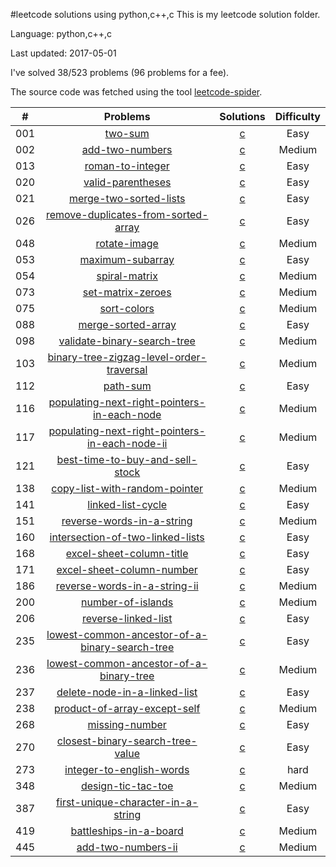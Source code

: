 #leetcode solutions using python,c++,c
This is my leetcode solution folder.

Language: python,c++,c

Last updated: 2017-05-01

I've solved 38/523 problems (96 problems for a fee).

The source code was fetched using the tool [leetcode-spider](https://github.com/Ma63d/leetcode-spider).

| # | Problems | Solutions | Difficulty |
|:--:|:-----:|:---------:|:----:|
|001|[two-sum](https://leetcode.com/problems/two-sum/)| [c](./001.two-sum/two-sum.undefined)| Easy|
|002|[add-two-numbers](https://leetcode.com/problems/add-two-numbers/)| [c](./002.add-two-numbers/add-two-numbers.undefined)| Medium|
|013|[roman-to-integer](https://leetcode.com/problems/roman-to-integer/)| [c](./013.roman-to-integer/roman-to-integer.undefined)| Easy|
|020|[valid-parentheses](https://leetcode.com/problems/valid-parentheses/)| [c](./020.valid-parentheses/valid-parentheses.undefined)| Easy|
|021|[merge-two-sorted-lists](https://leetcode.com/problems/merge-two-sorted-lists/)| [c](./021.merge-two-sorted-lists/merge-two-sorted-lists.undefined)| Easy|
|026|[remove-duplicates-from-sorted-array](https://leetcode.com/problems/remove-duplicates-from-sorted-array/)| [c](./026.remove-duplicates-from-sorted-array/remove-duplicates-from-sorted-array.undefined)| Easy|
|048|[rotate-image](https://leetcode.com/problems/rotate-image/)| [c](./048.rotate-image/rotate-image.undefined)| Medium|
|053|[maximum-subarray](https://leetcode.com/problems/maximum-subarray/)| [c](./053.maximum-subarray/maximum-subarray.undefined)| Easy|
|054|[spiral-matrix](https://leetcode.com/problems/spiral-matrix/)| [c](./054.spiral-matrix/spiral-matrix.undefined)| Medium|
|073|[set-matrix-zeroes](https://leetcode.com/problems/set-matrix-zeroes/)| [c](./073.set-matrix-zeroes/set-matrix-zeroes.undefined)| Medium|
|075|[sort-colors](https://leetcode.com/problems/sort-colors/)| [c](./075.sort-colors/sort-colors.undefined)| Medium|
|088|[merge-sorted-array](https://leetcode.com/problems/merge-sorted-array/)| [c](./088.merge-sorted-array/merge-sorted-array.undefined)| Easy|
|098|[validate-binary-search-tree](https://leetcode.com/problems/validate-binary-search-tree/)| [c](./098.validate-binary-search-tree/validate-binary-search-tree.undefined)| Medium|
|103|[binary-tree-zigzag-level-order-traversal](https://leetcode.com/problems/binary-tree-zigzag-level-order-traversal/)| [c](./103.binary-tree-zigzag-level-order-traversal/binary-tree-zigzag-level-order-traversal.undefined)| Medium|
|112|[path-sum](https://leetcode.com/problems/path-sum/)| [c](./112.path-sum/path-sum.undefined)| Easy|
|116|[populating-next-right-pointers-in-each-node](https://leetcode.com/problems/populating-next-right-pointers-in-each-node/)| [c](./116.populating-next-right-pointers-in-each-node/populating-next-right-pointers-in-each-node.undefined)| Medium|
|117|[populating-next-right-pointers-in-each-node-ii](https://leetcode.com/problems/populating-next-right-pointers-in-each-node-ii/)| [c](./117.populating-next-right-pointers-in-each-node-ii/populating-next-right-pointers-in-each-node-ii.undefined)| Medium|
|121|[best-time-to-buy-and-sell-stock](https://leetcode.com/problems/best-time-to-buy-and-sell-stock/)| [c](./121.best-time-to-buy-and-sell-stock/best-time-to-buy-and-sell-stock.undefined)| Easy|
|138|[copy-list-with-random-pointer](https://leetcode.com/problems/copy-list-with-random-pointer/)| [c](./138.copy-list-with-random-pointer/copy-list-with-random-pointer.undefined)| Medium|
|141|[linked-list-cycle](https://leetcode.com/problems/linked-list-cycle/)| [c](./141.linked-list-cycle/linked-list-cycle.undefined)| Easy|
|151|[reverse-words-in-a-string](https://leetcode.com/problems/reverse-words-in-a-string/)| [c](./151.reverse-words-in-a-string/reverse-words-in-a-string.undefined)| Medium|
|160|[intersection-of-two-linked-lists](https://leetcode.com/problems/intersection-of-two-linked-lists/)| [c](./160.intersection-of-two-linked-lists/intersection-of-two-linked-lists.undefined)| Easy|
|168|[excel-sheet-column-title](https://leetcode.com/problems/excel-sheet-column-title/)| [c](./168.excel-sheet-column-title/excel-sheet-column-title.undefined)| Easy|
|171|[excel-sheet-column-number](https://leetcode.com/problems/excel-sheet-column-number/)| [c](./171.excel-sheet-column-number/excel-sheet-column-number.undefined)| Easy|
|186|[reverse-words-in-a-string-ii](https://leetcode.com/problems/reverse-words-in-a-string-ii/)| [c](./186.reverse-words-in-a-string-ii/reverse-words-in-a-string-ii.undefined)| Medium|
|200|[number-of-islands](https://leetcode.com/problems/number-of-islands/)| [c](./200.number-of-islands/number-of-islands.undefined)| Medium|
|206|[reverse-linked-list](https://leetcode.com/problems/reverse-linked-list/)| [c](./206.reverse-linked-list/reverse-linked-list.undefined)| Easy|
|235|[lowest-common-ancestor-of-a-binary-search-tree](https://leetcode.com/problems/lowest-common-ancestor-of-a-binary-search-tree/)| [c](./235.lowest-common-ancestor-of-a-binary-search-tree/lowest-common-ancestor-of-a-binary-search-tree.undefined)| Easy|
|236|[lowest-common-ancestor-of-a-binary-tree](https://leetcode.com/problems/lowest-common-ancestor-of-a-binary-tree/)| [c](./236.lowest-common-ancestor-of-a-binary-tree/lowest-common-ancestor-of-a-binary-tree.undefined)| Medium|
|237|[delete-node-in-a-linked-list](https://leetcode.com/problems/delete-node-in-a-linked-list/)| [c](./237.delete-node-in-a-linked-list/delete-node-in-a-linked-list.undefined)| Easy|
|238|[product-of-array-except-self](https://leetcode.com/problems/product-of-array-except-self/)| [c](./238.product-of-array-except-self/product-of-array-except-self.undefined)| Medium|
|268|[missing-number](https://leetcode.com/problems/missing-number/)| [c](./268.missing-number/missing-number.undefined)| Easy|
|270|[closest-binary-search-tree-value](https://leetcode.com/problems/closest-binary-search-tree-value/)| [c](./270.closest-binary-search-tree-value/closest-binary-search-tree-value.undefined)| Easy|
|273|[integer-to-english-words](https://leetcode.com/problems/integer-to-english-words/)| [c](./273.integer-to-english-words/integer-to-english-words.undefined)| hard|
|348|[design-tic-tac-toe](https://leetcode.com/problems/design-tic-tac-toe/)| [c](./348.design-tic-tac-toe/design-tic-tac-toe.undefined)| Medium|
|387|[first-unique-character-in-a-string](https://leetcode.com/problems/first-unique-character-in-a-string/)| [c](./387.first-unique-character-in-a-string/first-unique-character-in-a-string.undefined)| Easy|
|419|[battleships-in-a-board](https://leetcode.com/problems/battleships-in-a-board/)| [c](./419.battleships-in-a-board/battleships-in-a-board.undefined)| Medium|
|445|[add-two-numbers-ii](https://leetcode.com/problems/add-two-numbers-ii/)| [c](./445.add-two-numbers-ii/add-two-numbers-ii.undefined)| Medium|
